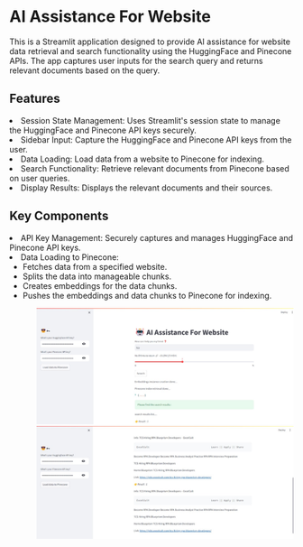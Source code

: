 # AI Assistance For Website
This is a Streamlit application designed to provide AI assistance for website data retrieval and search functionality using the HuggingFace and Pinecone APIs. The app captures user inputs for the search query and returns relevant documents based on the query.

## Features
<li>Session State Management: Uses Streamlit's session state to manage the HuggingFace and Pinecone API keys securely.</li>
<li>Sidebar Input: Capture the HuggingFace and Pinecone API keys from the user.</li>
<li>Data Loading: Load data from a website to Pinecone for indexing.</li>
<li>Search Functionality: Retrieve relevant documents from Pinecone based on user queries.</li>
<li>Display Results: Displays the relevant documents and their sources.</li>

## Key Components
<li>API Key Management: Securely captures and manages HuggingFace and Pinecone API keys.</li>
<li>Data Loading to Pinecone:
<ul>
<li>Fetches data from a specified website.</li>
<li>Splits the data into manageable chunks.</li>
<li>Creates embeddings for the data chunks.</li>
<li>Pushes the embeddings and data chunks to Pinecone for indexing.</li>
<ul>
</li>

![alt text](image.png)
![alt text](image-1.png)